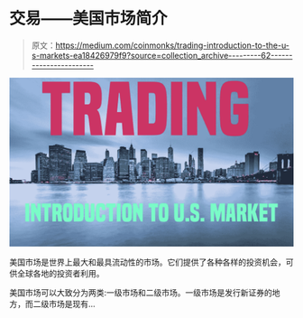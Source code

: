 # 交易——美国市场简介

> 原文：<https://medium.com/coinmonks/trading-introduction-to-the-u-s-markets-ea18426979f9?source=collection_archive---------62----------------------->

![](img/0bf86b644c2914eb174fc714275123cb.png)

美国市场是世界上最大和最具流动性的市场。它们提供了各种各样的投资机会，可供全球各地的投资者利用。

美国市场可以大致分为两类:一级市场和二级市场。一级市场是发行新证券的地方，而二级市场是现有…